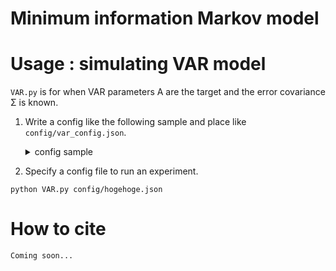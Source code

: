 # Minimum information Markov model


# Usage : simulating VAR model

`VAR.py` is for when VAR parameters A are the target and the error covariance Σ is known. 

1. Write a config like the following sample and place like `config/var_config.json`.
    <details>
        <summary>config sample</summary>
    {
        "model": "VAR",
        "order": 1,
        "dim": 2,
        "phi": [
            [
                [
                    0.5,
                    0.1
                ],
                [
                    0.1,
                    0.5
                ]
            ]
        ],
        "sigma": [
            [
                0.5,
                0
            ],
            [
                0,
                0.5
            ]
        ],
        "mean": [
            0,
            0
        ],
        "steps": 1000,
        "run": 30
    }
    </details>

2. Specify a config file to run an experiment.
```
python VAR.py config/hogehoge.json
```







# How to cite
```
Coming soon...
```
